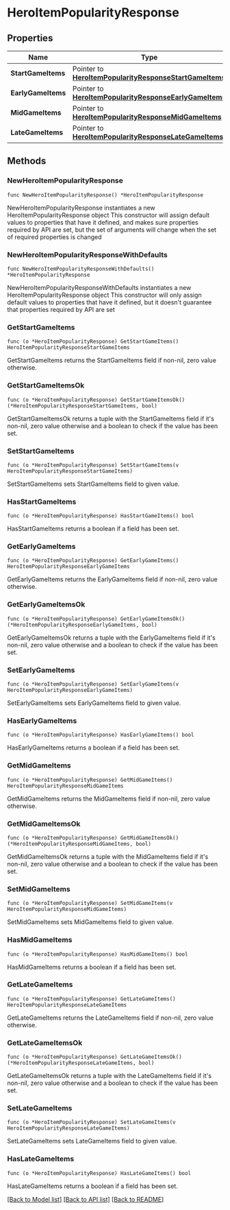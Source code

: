 # HeroItemPopularityResponse

## Properties

Name | Type | Description | Notes
------------ | ------------- | ------------- | -------------
**StartGameItems** | Pointer to [**HeroItemPopularityResponseStartGameItems**](HeroItemPopularityResponseStartGameItems.md) |  | [optional] 
**EarlyGameItems** | Pointer to [**HeroItemPopularityResponseEarlyGameItems**](HeroItemPopularityResponseEarlyGameItems.md) |  | [optional] 
**MidGameItems** | Pointer to [**HeroItemPopularityResponseMidGameItems**](HeroItemPopularityResponseMidGameItems.md) |  | [optional] 
**LateGameItems** | Pointer to [**HeroItemPopularityResponseLateGameItems**](HeroItemPopularityResponseLateGameItems.md) |  | [optional] 

## Methods

### NewHeroItemPopularityResponse

`func NewHeroItemPopularityResponse() *HeroItemPopularityResponse`

NewHeroItemPopularityResponse instantiates a new HeroItemPopularityResponse object
This constructor will assign default values to properties that have it defined,
and makes sure properties required by API are set, but the set of arguments
will change when the set of required properties is changed

### NewHeroItemPopularityResponseWithDefaults

`func NewHeroItemPopularityResponseWithDefaults() *HeroItemPopularityResponse`

NewHeroItemPopularityResponseWithDefaults instantiates a new HeroItemPopularityResponse object
This constructor will only assign default values to properties that have it defined,
but it doesn't guarantee that properties required by API are set

### GetStartGameItems

`func (o *HeroItemPopularityResponse) GetStartGameItems() HeroItemPopularityResponseStartGameItems`

GetStartGameItems returns the StartGameItems field if non-nil, zero value otherwise.

### GetStartGameItemsOk

`func (o *HeroItemPopularityResponse) GetStartGameItemsOk() (*HeroItemPopularityResponseStartGameItems, bool)`

GetStartGameItemsOk returns a tuple with the StartGameItems field if it's non-nil, zero value otherwise
and a boolean to check if the value has been set.

### SetStartGameItems

`func (o *HeroItemPopularityResponse) SetStartGameItems(v HeroItemPopularityResponseStartGameItems)`

SetStartGameItems sets StartGameItems field to given value.

### HasStartGameItems

`func (o *HeroItemPopularityResponse) HasStartGameItems() bool`

HasStartGameItems returns a boolean if a field has been set.

### GetEarlyGameItems

`func (o *HeroItemPopularityResponse) GetEarlyGameItems() HeroItemPopularityResponseEarlyGameItems`

GetEarlyGameItems returns the EarlyGameItems field if non-nil, zero value otherwise.

### GetEarlyGameItemsOk

`func (o *HeroItemPopularityResponse) GetEarlyGameItemsOk() (*HeroItemPopularityResponseEarlyGameItems, bool)`

GetEarlyGameItemsOk returns a tuple with the EarlyGameItems field if it's non-nil, zero value otherwise
and a boolean to check if the value has been set.

### SetEarlyGameItems

`func (o *HeroItemPopularityResponse) SetEarlyGameItems(v HeroItemPopularityResponseEarlyGameItems)`

SetEarlyGameItems sets EarlyGameItems field to given value.

### HasEarlyGameItems

`func (o *HeroItemPopularityResponse) HasEarlyGameItems() bool`

HasEarlyGameItems returns a boolean if a field has been set.

### GetMidGameItems

`func (o *HeroItemPopularityResponse) GetMidGameItems() HeroItemPopularityResponseMidGameItems`

GetMidGameItems returns the MidGameItems field if non-nil, zero value otherwise.

### GetMidGameItemsOk

`func (o *HeroItemPopularityResponse) GetMidGameItemsOk() (*HeroItemPopularityResponseMidGameItems, bool)`

GetMidGameItemsOk returns a tuple with the MidGameItems field if it's non-nil, zero value otherwise
and a boolean to check if the value has been set.

### SetMidGameItems

`func (o *HeroItemPopularityResponse) SetMidGameItems(v HeroItemPopularityResponseMidGameItems)`

SetMidGameItems sets MidGameItems field to given value.

### HasMidGameItems

`func (o *HeroItemPopularityResponse) HasMidGameItems() bool`

HasMidGameItems returns a boolean if a field has been set.

### GetLateGameItems

`func (o *HeroItemPopularityResponse) GetLateGameItems() HeroItemPopularityResponseLateGameItems`

GetLateGameItems returns the LateGameItems field if non-nil, zero value otherwise.

### GetLateGameItemsOk

`func (o *HeroItemPopularityResponse) GetLateGameItemsOk() (*HeroItemPopularityResponseLateGameItems, bool)`

GetLateGameItemsOk returns a tuple with the LateGameItems field if it's non-nil, zero value otherwise
and a boolean to check if the value has been set.

### SetLateGameItems

`func (o *HeroItemPopularityResponse) SetLateGameItems(v HeroItemPopularityResponseLateGameItems)`

SetLateGameItems sets LateGameItems field to given value.

### HasLateGameItems

`func (o *HeroItemPopularityResponse) HasLateGameItems() bool`

HasLateGameItems returns a boolean if a field has been set.


[[Back to Model list]](../README.md#documentation-for-models) [[Back to API list]](../README.md#documentation-for-api-endpoints) [[Back to README]](../README.md)


